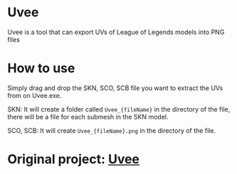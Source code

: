 # Uvee
Uvee is a tool that can export UVs of League of Legends models into PNG files

# How to use
Simply drag and drop the SKN, SCO, SCB file you want to extract the UVs from on Uvee.exe.

SKN: It will create a folder called `Uvee_{fileName}` in the directory of the file, there will be a file for each submesh in the SKN model.

SCO, SCB: It will create `Uvee_{fileName}.png` in the directory of the file.

# Original project: [Uvee](https://github.com/LoL-Fantome/Uvee)
